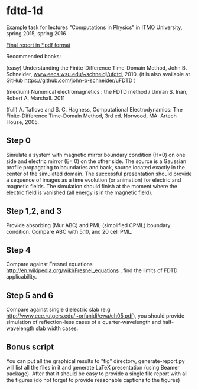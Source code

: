 # fdtd-1d

Example task for lectures "Computations in Physics" in ITMO
University, spring 2015, spring 2016

[Final report in *.pdf format](https://github.com/kostyfisik/fdtd-1d/blob/master/final-report.pdf)

Recommended books:

(easy) Understanding the Finite-Difference Time-Domain Method, John B. Schneider, www.eecs.wsu.edu/~schneidj/ufdtd, 2010. 
(it is also available at GitHub
https://github.com/john-b-schneider/uFDTD )

(medium) Numerical electromagnetics : the FDTD method / Umran S. Inan, Robert A. Marshall. 2011


(full) A. Taflove and S. C. Hagness, Computational Electrodynamics: The Finite-Difference Time-Domain Method, 3rd  ed.  Norwood, MA: Artech House, 2005. 



## Step 0

Simulate a system with magnetic mirror boundary condition (H=0) on one
side and electric mirror (E= 0) on the other side. The source is a
Gaussian profile propagating to boundaries and back, source located
exactly in the center of the simulated domain. The successful
presentation should provide a sequence of images as a time evolution
(or animation) for electric and magnetic fields. The simulation should
finish at the moment where the electric field is vanished (all energy
is in the magnetic field).

## Step 1,2, and 3

Provide absorbing (Mur ABC) and PML (simplified CPML) boundary
condition. Compare ABC with  5,10, and 20 cell PML.

## Step 4

Compare against Fresnel equations
http://en.wikipedia.org/wiki/Fresnel_equations , find the  limits of
FDTD applicability.

## Step 5 and 6

Compare against single dielectric slab (e.g
http://www.ece.rutgers.edu/~orfanidi/ewa/ch05.pdf),  you should
provide simulation of reflection-less cases   of a quarter-wavelength
and half-wavelength slab width cases.

## Bonus script

You can put all the graphical results to "fig" directory,
generate-report.py will list all the files in it and generate LaTeX
presentation (using Beamer package). After that it should be easy to
provide a single file report with all the figures (do not forget to
provide reasonable captions to the figures)

